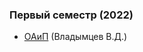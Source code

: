 ### Первый семестр (2022)
- [ОАиП](https://github.com/JankerPlay/BSUIR-Labs/tree/semester-1/OAIP) (Владымцев В.Д.)